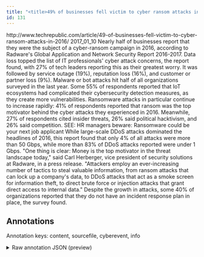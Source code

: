 ```yaml
---
title: "<title>49% of businesses fell victim to cyber ransom attacks in 2016 - TechRepublic</title>"
id: 131
---
```


<title>49% of businesses fell victim to cyber ransom attacks in 2016 - TechRepublic</title>
<source> http://www.techrepublic.com/article/49-of-businesses-fell-victim-to-cyber-ransom-attacks-in-2016/ </source>
<date> 2017_01_10 </date>
<text>
Nearly half of businesses report that they were the subject of a cyber-ransom campaign in 2016, according to Radware's Global Application and Network Security Report 2016-2017.
Data loss topped the list of IT professionals' cyber attack concerns, the report found, with 27% of tech leaders reporting this as their greatest worry.
It was followed by service outage (19%), reputation loss (16%), and customer or partner loss (9%).
Malware or bot attacks hit half of all organizations surveyed in the last year.
Some 55% of respondents reported that IoT ecosystems had complicated their cybersecurity detection measures, as they create more vulnerabilities.
Ransomware attacks in particular continue to increase rapidly: 41% of respondents reported that ransom was the top motivator behind the cyber attacks they experienced in 2016.
Meanwhile, 27% of respondents cited insider threats, 26% said political hacktivism, and 26% said competition.
SEE: HR managers beware: Ransomware could be your next job applicant
While large-scale DDoS attacks dominated the headlines of 2016, this report found that only 4% of all attacks were more than 50 Gbps, while more than 83% of DDoS attacks reported were under 1 Gbps.
"One thing is clear: Money is the top motivator in the threat landscape today," said Carl Herberger, vice president of security solutions at Radware, in a press release.
"Attackers employ an ever-increasing number of tactics to steal valuable information, from ransom attacks that can lock up a company's data, to DDoS attacks that act as a smoke screen for information theft, to direct brute force or injection attacks that grant direct access to internal data."
Despite the growth in attacks, some 40% of organizations reported that they do not have an incident response plan in place, the survey found.
</text>



## Annotations

Annotation keys: content, sourcefile, cyberevent, info

<details>
<summary>Raw annotation JSON (preview)</summary>

```json
{
  "content": "Nearly half of businesses report that they were the subject of a cyber-ransom campaign in 2016, according to Radware's Global Application and Network Security Report 2016-2017. Data loss topped the list of IT professionals' cyber attack concerns, the report found, with 27% of tech leaders reporting this as their greatest worry. It was followed by service outage (19%), reputation loss (16%), and customer or partner loss (9%). Malware or bot attacks hit half of all organizations surveyed in the last year. Some 55% of respondents reported that IoT ecosystems had complicated their cybersecurity detection measures, as they create more vulnerabilities. Ransomware attacks in particular continue to increase rapidly: 41% of respondents reported that ransom was the top motivator behind the cyber attacks they experienced in 2016. Meanwhile, 27% of respondents cited insider threats, 26% said political hacktivism, and 26% said competition. SEE: HR managers beware: Ransomware could be your next job applicant While large-scale DDoS attacks dominated the headlines of 2016, this report found that only 4% of all attacks were more than 50 Gbps, while more than 83% of DDoS attacks reported were under 1 Gbps. \"One thing is clear: Money is the top motivator in the threat landscape today,\" said Carl Herberger, vice president of security solutions at Radware, in a press release. \"Attackers employ an ever-increasing number of tactics to steal valuable information, from ransom attacks that can lock up a company's data, to DDoS attacks that act as a smoke screen for information theft, to direct brute force or injection attacks that grant direct access to internal data.\" Despite the growth in attacks, some 40% of organizations reported that they do not have an incident response plan in place, the survey found.",
  "sourcefile": "131.txt",
  "cyberevent": {
    "hopper": [
      {
        "index": 0,
        "relation": "Same",
        "events": [
          {
            "index": "E11",
            "type": "Attack",
            "realis": "Generic",
            "nugget": {
              "startOffset": 1566,
              "index": "T8",
              "endOffset": 1583,
              "text": "information theft"
            },
            "argument": [
              {
                "index": "T10",
                "text": "DDoS attacks",
                "endOffset": 1534,
                "role": {
                  "CAPEC-Meta": "Physical Theft",
                  "type": "Attack-Pattern",
                  "confidence": 0.9208223223686218
                },
                "startOffset": 1522,
                "type": "Capabilities"
              }
            ],
            "subtype": "Databreach"
          },
          {
            "index": "E6",
            "type": "Attack",
            "realis": "Generic",
            "nugget": {
              "startOffset": 1633,
              "index": "T9",
              "endOffset": 1652,
              "text": "grant direct access"
            },
            "argument": [
              {
                "index": "T19",
                "text": "internal data",
                "endOffset": 1669,
                "role": {
                  "type": "Compromised-Data"
                },
                "startOffset": 1656,
                "type": "Data"
              }
            ],
            "subtype": "Databreach"
          }
        ]
      },
      {
        "index": 1,
        "events": [
          {
            "index": "E1",
            "type": "Attack",
            "realis": "Generic",
            "nugget": {
              "startOffset": 751,
              "index": "T1",
              "endOffset": 757,
              "text": "ransom"
            },
            "argument": [
              {
                "index": "T3",
                "text": "2016",
                "endOffset": 829,
                "role": {
                  "type": "Time"
                },
                "startOffset": 
```
</details>

